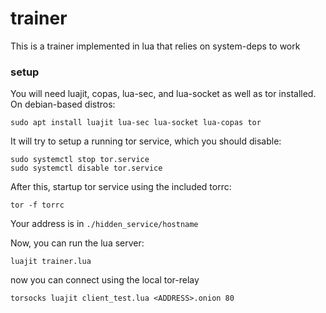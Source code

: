 # trainer

This is a trainer implemented in lua that relies on system-deps to work


### setup

You will need luajit, copas, lua-sec, and lua-socket as well as tor installed. On debian-based distros:

```
sudo apt install luajit lua-sec lua-socket lua-copas tor
```

It will try to setup a running tor service, which you should disable:

```
sudo systemctl stop tor.service
sudo systemctl disable tor.service
```


After this, startup tor service using the included torrc:

```
tor -f torrc
```

Your address is in `./hidden_service/hostname`

Now, you can run the lua server:

```
luajit trainer.lua
```

now you can connect using the local tor-relay

```
torsocks luajit client_test.lua <ADDRESS>.onion 80
```